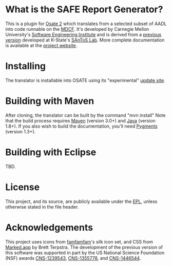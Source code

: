 # What is the SAFE Report Generator?
This is a plugin for [Osate 2](http://osate.org/) which translates from a selected subset of AADL into code runnable on the [MDCF](http://mdcf.santos.cis.ksu.edu/).  It's developed by Carnegie Mellon University's [Software Engineering Institute](http://sei.cmu.edu/) and is derived from a [previous version](https://github.com/santoslab/aadl-translator) developed at K-State's [SAnToS Lab](http://santoslab.org/). More complete documentation is available at the [project website](http://osate.org/TBD).

# Installing
The translator is installable into OSATE using its "experimental" [update site](http://aadl.info/aadl/osate/experimental/).

# Building with Maven
After cloning, the translator can be built by the command "mvn install"  Note that the build process requires [Maven](http://maven.apache.org/) (version 3.0+) and [Java](http://www.java.com/en/) (version 1.8+). If you also wish to build the documentation, you'll need [Pygments](http://pygments.org/) (version 1.3+).

# Building with Eclipse
TBD.

# License
This project, and its source, are publicly available under the [EPL](http://www.eclipse.org/legal/epl-v10.html), unless otherwise stated in the file header.

# Acknowledgements
This project uses icons from [famfamfam](http://famfamfam.com/lab/icons/silk/)'s silk icon set, and CSS from [Marked.app](http://markedapp.com) by Brett Terpstra. The development of the previous version of this software was supported in part by the US National Science Foundation (NSF) awards [CNS-1239543](http://www.nsf.gov/awardsearch/showAward?AWD_ID=1239543), [CNS-1355778](http://www.nsf.gov/awardsearch/showAward?AWD_ID=1355778), and [CNS-1446544](http://www.nsf.gov/awardsearch/showAward?AWD_ID=1446544).
